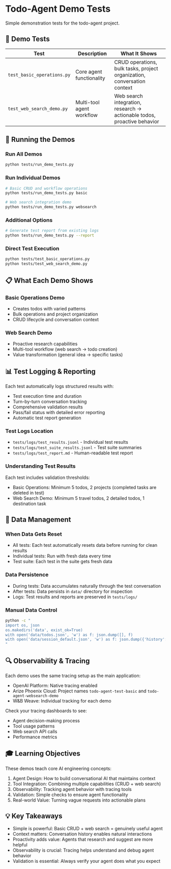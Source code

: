 # Todo-Agent Demo Tests

Simple demonstration tests for the todo-agent project.

## 🧪 Demo Tests

| Test | Description | What It Shows |
|------|-------------|---------------|
| `test_basic_operations.py` | Core agent functionality | CRUD operations, bulk tasks, project organization, conversation context |
| `test_web_search_demo.py` | Multi-tool agent workflow | Web search integration, research → actionable todos, proactive behavior |

## 🚀 Running the Demos

### Run All Demos
```bash
python tests/run_demo_tests.py
```

### Run Individual Demos
```bash
# Basic CRUD and workflow operations
python tests/run_demo_tests.py basic

# Web search integration demo
python tests/run_demo_tests.py websearch
```

### Additional Options
```bash
# Generate test report from existing logs
python tests/run_demo_tests.py --report
```

### Direct Test Execution
```bash
python tests/test_basic_operations.py
python tests/test_web_search_demo.py
```

## 📋 What Each Demo Shows

### Basic Operations Demo
- Creates todos with varied patterns
- Bulk operations and project organization
- CRUD lifecycle and conversation context

### Web Search Demo  
- Proactive research capabilities
- Multi-tool workflow (web search → todo creation)
- Value transformation (general idea → specific tasks)

## 📊 Test Logging & Reporting

Each test automatically logs structured results with:
- Test execution time and duration
- Turn-by-turn conversation tracking
- Comprehensive validation results
- Pass/fail status with detailed error reporting
- Automatic test report generation

### Test Logs Location
- `tests/logs/test_results.jsonl` - Individual test results
- `tests/logs/test_suite_results.jsonl` - Test suite summaries
- `tests/logs/test_report.md` - Human-readable test report

### Understanding Test Results
Each test includes validation thresholds:
- Basic Operations: Minimum 5 todos, 2 projects (completed tasks are deleted in test)
- Web Search Demo: Minimum 5 travel todos, 2 detailed todos, 1 destination task

## 🔄 Data Management

### When Data Gets Reset
- All tests: Each test automatically resets data before running for clean results
- Individual tests: Run with fresh data every time
- Test suite: Each test in the suite gets fresh data

### Data Persistence
- During tests: Data accumulates naturally through the test conversation
- After tests: Data persists in `data/` directory for inspection
- Logs: Test results and reports are preserved in `tests/logs/`

### Manual Data Control
```bash
python -c "
import os, json
os.makedirs('data', exist_ok=True)
with open('data/todos.json', 'w') as f: json.dump([], f)
with open('data/session_default.json', 'w') as f: json.dump({'history': []}, f)
"
```

## 🔍 Observability & Tracing

Each demo uses the same tracing setup as the main application:
- OpenAI Platform: Native tracing enabled
- Arize Phoenix Cloud: Project names `todo-agent-test-basic` and `todo-agent-websearch-demo`
- W&B Weave: Individual tracking for each demo

Check your tracing dashboards to see:
- Agent decision-making process
- Tool usage patterns
- Web search API calls
- Performance metrics

## 🎓 Learning Objectives

These demos teach core AI engineering concepts:

1. Agent Design: How to build conversational AI that maintains context
2. Tool Integration: Combining multiple capabilities (CRUD + web search)
3. Observability: Tracking agent behavior with tracing tools
4. Validation: Simple checks to ensure agent functionality
5. Real-world Value: Turning vague requests into actionable plans

## 💡 Key Takeaways

- Simple is powerful: Basic CRUD + web search = genuinely useful agent
- Context matters: Conversation history enables natural interactions
- Proactivity adds value: Agents that research and suggest are more helpful
- Observability is crucial: Tracing helps understand and debug agent behavior
- Validation is essential: Always verify your agent does what you expect 
